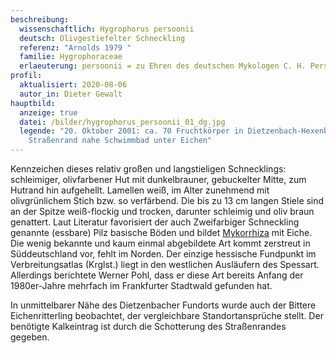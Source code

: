 ```yaml
---
beschreibung:
  wissenschaftlich: Hygrophorus persoonii
  deutsch: Olivgestiefelter Schneckling
  referenz: "Arnolds 1979 "
  familie: Hygrophoraceae
  erlaeuterung: persoonii = zu Ehren des deutschen Mykologen C. H. Persoon (1761 – 1836)
profil:
  aktualisiert: 2020-08-06
  autor_in: Dieter Gewalt
hauptbild:
  anzeige: true
  datei: /bilder/hygrophorus_persoonii_01_dg.jpg
  legende: "20. Oktober 2001: ca. 70 Fruchtkörper in Dietzenbach-Hexenberg am
    Straßenrand nahe Schwimmbad unter Eichen"
---
```

Kennzeichen dieses relativ großen und langstieligen Schnecklings: schleimiger, olivfarbener Hut mit dunkelbrauner, gebuckelter Mitte, zum Hutrand hin aufgehellt. Lamellen weiß, im Alter zunehmend mit olivgrünlichem Stich bzw. so verfärbend. Die bis zu 13 cm langen Stiele sind an der Spitze weiß-flockig und trocken, darunter schleimig und oliv braun genattert. Laut Literatur favorisiert der auch Zweifarbiger Schneckling genannte (essbare) Pilz basische Böden und bildet [Mykorrhiza](Mykorrhiza "Glossar") mit Eiche. Die wenig bekannte und kaum einmal abgebildete Art kommt zerstreut in Süddeutschland vor, fehlt im Norden. Der einzige hessische Fundpunkt im Verbreitungsatlas (Krglst.) liegt in den westlichen Ausläufern des Spessart. Allerdings berichtete Werner Pohl, dass er diese Art bereits Anfang der 1980er-Jahre mehrfach im Frankfurter Stadtwald gefunden hat.

In unmittelbarer Nähe des Dietzenbacher Fundorts wurde auch der Bittere Eichenritterling beobachtet, der vergleichbare Standortansprüche stellt. Der benötigte Kalkeintrag ist durch die Schotterung des Straßenrandes gegeben.